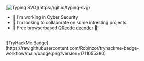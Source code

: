 [![Typing SVG](https://readme-typing-svg.demolab.com?font=Fira+Code&pause=1000&color=2BDF04&random=false&width=435&lines=Hi%2C+I+am+Robinzor!)](https://git.io/typing-svg)
- 👀 I’m working in Cyber Security
- 💞️ I’m looking to collaborate on some intresting projects.
- 📲 Free browserbased [QRcode decoder](https://robinzor.nl/qr) 🚀!

<br>
![TryHackMe Badge](https://raw.githubusercontent.com/Robinzor/tryhackme-badge-workflow/main/badge.png?version=1711055380)


